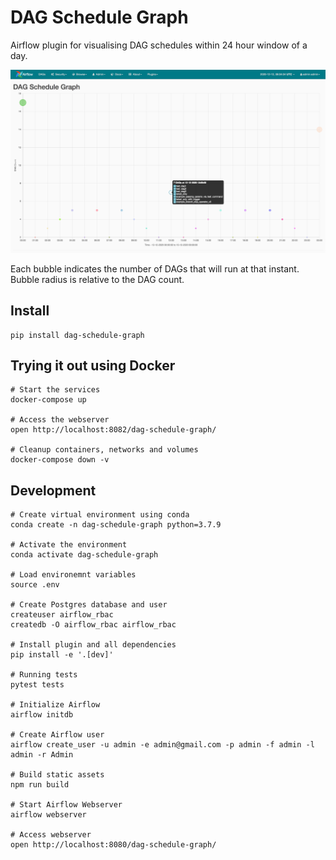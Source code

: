 # DAG Schedule Graph

Airflow plugin for visualising DAG schedules within 24 hour window of a day.

![Airflow dag-schedule-graph plugin screenshot](./images/screenshot-1.png)

Each bubble indicates the number of DAGs that will run at that instant. Bubble radius is relative to the DAG count.

## Install

```shell
pip install dag-schedule-graph
```

## Trying it out using Docker

```shell
# Start the services
docker-compose up

# Access the webserver
open http://localhost:8082/dag-schedule-graph/

# Cleanup containers, networks and volumes
docker-compose down -v
```

## Development

```shell
# Create virtual environment using conda  
conda create -n dag-schedule-graph python=3.7.9

# Activate the environment
conda activate dag-schedule-graph

# Load environemnt variables
source .env

# Create Postgres database and user
createuser airflow_rbac
createdb -O airflow_rbac airflow_rbac

# Install plugin and all dependencies
pip install -e '.[dev]'

# Running tests
pytest tests

# Initialize Airflow
airflow initdb

# Create Airflow user 
airflow create_user -u admin -e admin@gmail.com -p admin -f admin -l admin -r Admin

# Build static assets
npm run build

# Start Airflow Webserver
airflow webserver

# Access webserver
open http://localhost:8080/dag-schedule-graph/
```
